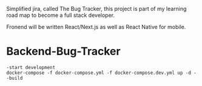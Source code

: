 Simplified jira, called The Bug Tracker, this project is part of my learning road map to become a full stack developer.

Fronend will be written React/Next.js as well as React Native for mobile.

# Backend-Bug-Tracker

    -start development
    docker-compose -f docker-compose.yml -f docker-compose.dev.yml up -d --build
